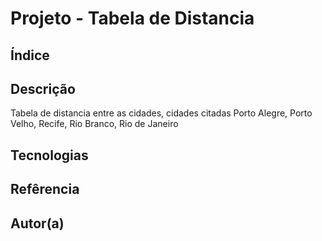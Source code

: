 # Projeto - Tabela de Distancia

## Índice

## Descrição
Tabela de distancia entre as cidades, cidades citadas Porto Alegre, Porto Velho, Recife, Rio Branco, Rio de Janeiro

## Tecnologias

## Refêrencia

## Autor(a)